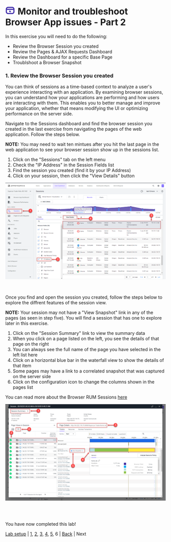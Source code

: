 ![Lab Icon](./assets/images/lab-icon.png) Monitor and troubleshoot Browser App issues - Part 2
=========================================================================

In this exercise you will need to do the following:

- Review the Browser Session you created
- Review the Pages & AJAX Requests Dashboard
- Review the Dashboard for a specific Base Page
- Troublshoot a Browser Snapshot


### **1.** Review the Browser Session you created

You can think of sessions as a time-based context to analyze a user's experience interacting with an application. By examining browser sessions, you can understand how your applications are performing and how users are interacting with them. This enables you to better manage and improve your application, whether that means modifying the UI or optimizing performance on the server side.

Navigate to the Sessions dashboard and find the browser session you created in the last exercise from navigating the pages of the web application. Follow the steps below.

**NOTE:** You may need to wait ten mintues after you hit the last page in the web application to see your browser session show up in the sessions list.

1. Click on the "Sessions" tab on the left menu
2. Check the "IP Address" in the Session Fields list
3. Find the session you created (find it by your IP Address)
4. Click on your session, then click the "View Details" button

![BRUM Dash 1](./assets/images/06-brum-dashboard-01.png)

<br>

Once you find and open the session you created, follow the steps below to explore the diffrent features of the session view.

**NOTE:** Your session may not have a "View Snapshot" link in any of the pages (as seen in step five).  You will find a session that has one to explore later in this exercise.

1. Click on the "Session Summary" link to view the summary data
2. When you click on a page listed on the left, you see the details of that page on the right
3. You can always see the full name of the page you have selected in the left list here
4. Click on a horizontal blue bar in the waterfall view to show the details of that item
5. Some pages may have a link to a correlated snapshot that was captured on the server side
6. Click on the configuration icon to change the columns shown in the pages list

You can read more about the Browser RUM Sessions [here](https://docs.appdynamics.com/display/latest/Browser+RUM+Sessions)

![BRUM Dash 1](./assets/images/06-brum-dashboard-02.png)


<br>

<br>

You have now completed this lab!

[Lab setup](lab-exercise-00.md) | [1](lab-exercise-01.md), [2](lab-exercise-02.md), [3](lab-exercise-03.md), [4](lab-exercise-04.md), [5](lab-exercise-05.md), 6 | [Back](lab-exercise-05.md) | Next
